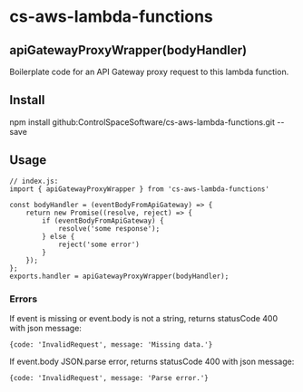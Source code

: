 # cs-aws-lambda-functions

## apiGatewayProxyWrapper(bodyHandler)

Boilerplate code for an API Gateway proxy request to this lambda function.

## Install
npm install github:ControlSpaceSoftware/cs-aws-lambda-functions.git --save

## Usage

```
// index.js:
import { apiGatewayProxyWrapper } from 'cs-aws-lambda-functions'

const bodyHandler = (eventBodyFromApiGateway) => {
	return new Promise((resolve, reject) => {
		if (eventBodyFromApiGateway) {
			resolve('some response');
		} else {
			reject('some error')
		}
	});
};
exports.handler = apiGatewayProxyWrapper(bodyHandler);

```

### Errors

If event is missing or event.body is not a string, returns statusCode 400 with json message:
```
{code: 'InvalidRequest', message: 'Missing data.'}
```

If event.body JSON.parse error, returns statusCode 400 with json message:
```
{code: 'InvalidRequest', message: 'Parse error.'}
```


